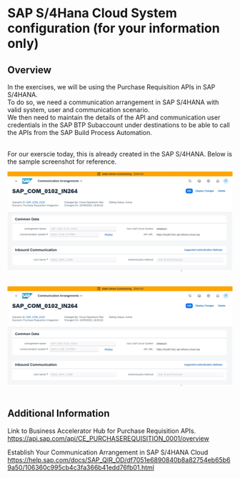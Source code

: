 # SAP S/4Hana Cloud System configuration (for your information only)

## Overview
In the exercises, we will be using the Purchase Requisition APIs in SAP S/4HANA. <br>
To do so, we need a communication arrangement in SAP S/4HANA with valid system, user and communication scenario.<br>
We then need to maintain the details of the API and communication user credentials in the SAP BTP Subaccount under destinations to be able to call the APIs from the SAP Build Process Automation. <br><br>

For our exerscie today, this is already created in the SAP S/4HANA.
Below is the sample screenshot for reference.

<img src="/intro/intro3/images/CommArra001.jpg"> <br><br>

<img src="/intro/intro3/images/CommArra001.jpg" ><br><br>

## Additional Information

Link to Business Accelerator Hub for Purchase Requisition APIs.
https://api.sap.com/api/CE_PURCHASEREQUISITION_0001/overview 

Establish Your Communication Arrangement in SAP S/4HANA Cloud
https://help.sap.com/docs/SAP_QIR_OD/df7051e6890840b8a82754eb65b69a50/106360c995cb4c3fa366b41edd76fb01.html
